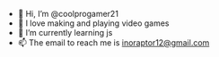 - 👋 Hi, I’m @coolprogamer21
- 👀 I love making and playing video games
- 🌱 I’m currently learning js
- 📫 The email to reach me is inoraptor12@gmail.com

<!---
coolprogamer21/coolprogamer21 is a ✨ special ✨ repository because its `README.md` (this file) appears on your GitHub profile.
You can click the Preview link to take a look at your changes.
--->
